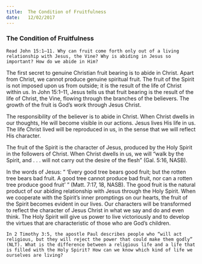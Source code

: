 ```yaml
---
title:  The Condition of Fruitfulness
date:   12/02/2017
---
```


### The Condition of Fruitfulness 

`Read John 15:1–11. Why can fruit come forth only out of a living relationship with Jesus, the Vine? Why is abiding in Jesus so important? How do we abide in Him?` 

The first secret to genuine Christian fruit bearing is to abide in Christ. Apart from Christ, we cannot produce genuine spiritual fruit. The fruit of the Spirit is not imposed upon us from outside; it is the result of the life of Christ within us. In John 15:1–11, Jesus tells us that fruit bearing is the result of the life of Christ, the Vine, flowing through the branches of the believers. The growth of the fruit is God’s work through Jesus Christ. 

The responsibility of the believer is to abide in Christ. When Christ dwells in our thoughts, He will become visible in our actions. Jesus lives His life in us. The life Christ lived will be reproduced in us, in the sense that we will reflect His character. 

The fruit of the Spirit is the character of Jesus, produced by the Holy Spirit in the followers of Christ. When Christ dwells in us, we will “walk by the Spirit, and . . . will not carry out the desire of the flesh” (Gal. 5:16, NASB). 

In the words of Jesus: “ ‘Every good tree bears good fruit; but the rotten tree bears bad fruit. A good tree cannot produce bad fruit, nor can a rotten tree produce good fruit’ ” (Matt. 7:17, 18, NASB). The good fruit is the natural product of our abiding relationship with Jesus through the Holy Spirit. When we cooperate with the Spirit’s inner promptings on our hearts, the fruit of the Spirit becomes evident in our lives. Our characters will be transformed to reflect the character of Jesus Christ in what we say and do and even think. The Holy Spirit will give us power to live victoriously and to develop the virtues that are characteristic of those who are God’s children.

`In 2 Timothy 3:5, the apostle Paul describes people who “will act religious, but they will reject the power that could make them godly” (NLT). What is the difference between a religious life and a life that is filled with the Holy Spirit? How can we know which kind of life we ourselves are living?`
